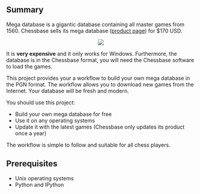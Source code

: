 ## Summary

Mega database is a gigantic database containing all master games from 1560. Chessbase sells its mega database ([product page](https://shop.chessbase.com/en/products/mega_database_2016)) for $170 USD.

<p align="center">
  <img src='https://shop.chessbase.com/en/pics/bp_7853'>
</p>

It is **very expensive** and it only works for Windows. Furthermore, the database is in the Chessbase format, you will need the Chessbase software to load the games.

This project provides your a workflow to build your own mega database in the PGN format. The workflow allows you to download new games from the Internet. Your database will be fresh and modern.

You should use this project:

* Build your own mega database for free
* Use it on any operating systems
* Update it with the latest games (Chessbase only updates its product once a year)

The workflow is simple to follow and suitable for all chess players.

## Prerequisites 

* Unix operating systems
* Python and IPython
